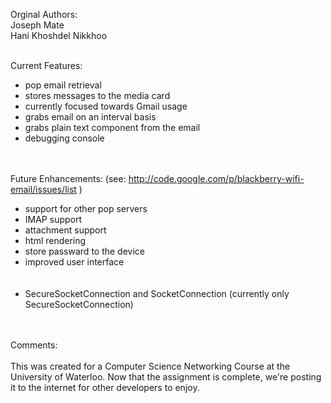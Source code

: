 Orginal Authors:<br>
Joseph Mate<br>
Hani Khoshdel Nikkhoo<br><br>

Current Features:<br>
- pop email retrieval<br>
- stores messages to the media card<br>
- currently focused towards Gmail usage<br>
- grabs email on an interval basis<br>
- grabs plain text component from the email<br>
- debugging console<br><br><br>


Future Enhancements: (see: <a href='http://code.google.com/p/blackberry-wifi-email/issues/list'>http://code.google.com/p/blackberry-wifi-email/issues/list</a> )<br>
- support for other pop servers<br>
- IMAP support<br>
- attachment support<br>
- html rendering<br>
- store passward to the device<br>
- improved user interface<br><br><br>
- SecureSocketConnection and SocketConnection (currently only SecureSocketConnection)<br>
<br>
<br>
Comments:<br>
<br>
This was created for a Computer Science Networking Course at the University of Waterloo. Now that the assignment is complete, we're posting it to the internet for other developers to enjoy.